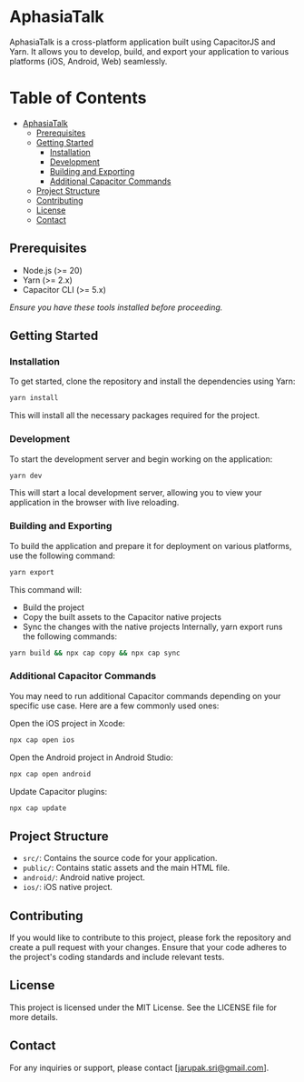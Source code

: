 # AphasiaTalk

AphasiaTalk is a cross-platform application built using CapacitorJS and Yarn. It allows you to develop, build, and export your application to various platforms (iOS, Android, Web) seamlessly.

# Table of Contents

- [AphasiaTalk](#aphasiatalk)
  - [Prerequisites](#prerequisites)
  - [Getting Started](#getting-started)
    - [Installation](#installation)
    - [Development](#development)
    - [Building and Exporting](#building-and-exporting)
    - [Additional Capacitor Commands](#additional-capacitor-commands)
  - [Project Structure](#project-structure)
  - [Contributing](#contributing)
  - [License](#license)
  - [Contact](#contact)

## Prerequisites

- Node.js (>= 20)
- Yarn (>= 2.x)
- Capacitor CLI (>= 5.x)

_Ensure you have these tools installed before proceeding._

## Getting Started

### Installation

To get started, clone the repository and install the dependencies using Yarn:

```bash
yarn install
```

This will install all the necessary packages required for the project.

### Development

To start the development server and begin working on the application:

```bash
yarn dev
```

This will start a local development server, allowing you to view your application in the browser with live reloading.

### Building and Exporting

To build the application and prepare it for deployment on various platforms, use the following command:

```bash
yarn export
```

This command will:

- Build the project
- Copy the built assets to the Capacitor native projects
- Sync the changes with the native projects
  Internally, yarn export runs the following commands:

```bash
yarn build && npx cap copy && npx cap sync
```

### Additional Capacitor Commands

You may need to run additional Capacitor commands depending on your specific use case. Here are a few commonly used ones:

Open the iOS project in Xcode:

```bash
npx cap open ios
```

Open the Android project in Android Studio:

```bash
npx cap open android
```

Update Capacitor plugins:

```bash
npx cap update
```

## Project Structure

- `src/`: Contains the source code for your application.
- `public/`: Contains static assets and the main HTML file.
- `android/`: Android native project.
- `ios/`: iOS native project.

## Contributing

If you would like to contribute to this project, please fork the repository and create a pull request with your changes. Ensure that your code adheres to the project's coding standards and include relevant tests.

## License

This project is licensed under the MIT License. See the LICENSE file for more details.

## Contact

For any inquiries or support, please contact [jarupak.sri@gmail.com].
